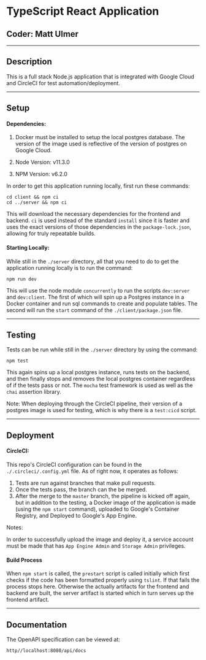 # TypeScript React Application

## Coder: Matt Ulmer

---
## Description

This is a full stack Node.js application that is integrated with Google Cloud and CircleCI for test automation/deployment.

---
## Setup

#### Dependencies:

1. Docker must be installed to setup the local postgres database. The version of the image used is reflective of the version of postgres on Google Cloud.

2. Node Version: v11.3.0

3. NPM Version: v6.2.0

In order to get this application running locally, first run these commands:

```
cd client && npm ci
cd ../server && npm ci
```

This will download the necessary dependencies for the frontend and backend. `ci` is used instead of the standard `install` since it is faster and uses the exact versions of those dependencies in the `package-lock.json`, allowing for truly repeatable builds.

#### Starting Locally:

While still in the `./server` directory, all that you need to do to get the application running locally is to run the command:

```
npm run dev
```

This will use the node module `concurrently` to run the scripts `dev:server` and `dev:client`. The first of which will spin up a Postgres instance in a Docker container and run sql commands to create and populate tables. The second will run the `start` command of the `./client/package.json` file.

---
## Testing

Tests can be run while still in the `./server` directory by using the command:

```
npm test
```

This again spins up a local postgres instance, runs tests on the backend, and then finally stops and removes the local postgres container regardless of if the tests pass or not. The `mocha` test framework is used as well as the `chai` assertion library.

Note: When deploying through the CircleCI pipeline, their version of a postgres image is used for testing, which is why there is a `test:cicd` script.

---
## Deployment

#### CircleCI:

This repo's CircleCI configuration can be found in the `./.circleci/.config.yml` file. As of right now, it operates as follows:

1. Tests are run against branches that make pull requests.
2. Once the tests pass, the branch can the be merged.
3. After the merge to the `master` branch, the pipeline is kicked off again, but in addition to the testing, a Docker image of the application is made (using the `npm start` command), uploaded to Google's Container Registry, and Deployed to Google's App Engine.

Notes:

In order to successfully upload the image and deploy it, a service account must be made that has `App Engine Admin` and `Storage Admin` privileges.

#### Build Process

When `npm start` is called, the `prestart` script is called initially which first checks if the code has been formatted properly using `tslint`. If that fails the process stops here. Otherwise the actually artifacts for the frontend and backend are built, the server artifact is started which in turn serves up the frontend artifact.

---
## Documentation
The OpenAPI specification can be viewed at: 

```
http//localhost:8080/api/docs
```